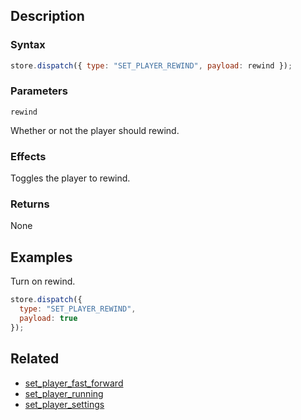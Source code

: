 ## Description

### Syntax

```javascript
store.dispatch({ type: "SET_PLAYER_REWIND", payload: rewind });
```

### Parameters

`rewind`

Whether or not the player should rewind.

### Effects

Toggles the player to rewind.

### Returns

None

## Examples

Turn on rewind.

```javascript
store.dispatch({
  type: "SET_PLAYER_REWIND",
  payload: true
});
```

## Related

- [set_player_fast_forward](./set_player_fast_forward.md)
- [set_player_running](./set_player_running.md)
- [set_player_settings](./set_player_settings.md)
